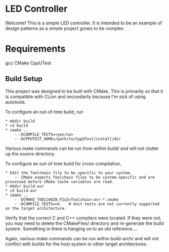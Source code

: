 # LED Controller
Welcome! This is a simple LED controller.
It is intended to be an example of design patterns as a simple project grows to be complex.

# Requirements
gcc
CMake
CppUTest

## Build Setup
This project was designed to be built with CMake.
This is primarily so that it is compatible with CLion and secondarily because I'm sick of using autotools.

To configure an out-of-tree build, run

    * mkdir build
    * cd build
    * cmake ..
        - -DCOMPILE_TESTS=<yes/no>
        - -DCPPUTEST_HOME=/path/to/CppUTest/install/dir

Various make commands can be run from within build/ and will not clutter up the source directory.

To configure an out-of-tree build for cross-compilation,

    * Edit the Toolchain file to be specific to your system.
        -- CMake expects Toolchain files to be system-specific and are processed before CMake Cache variables are read.
    * mkdir build-avr
    * cd build-avr
    * cmake ..
        - -DCMAKE_TOOLCHAIN_FILE=Toolchain-avr-*.cmake
        - -DCOMPILE_TESTS=no    # Unit tests are not currently supported on the target architecture.

Verify that the correct C and C++ compilers were located.
If they were not, you may need to delete the CMakeFiles/ directory and re-generate the build system.
Something in there is hanging on to an old reference....

Again, various make commands can be run within build-arch/ and will not conflict with builds for the host system or other target architectures.
